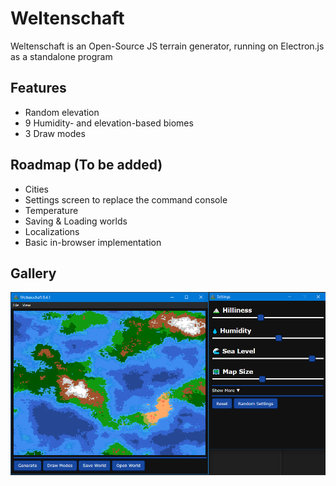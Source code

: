# Weltenschaft
Weltenschaft is an Open-Source JS terrain generator, running on Electron.js as a standalone program

## Features
* Random elevation
* 9 Humidity- and elevation-based biomes
* 3 Draw modes

## Roadmap (To be added)
* Cities
* Settings screen to replace the command console
* Temperature
* Saving & Loading worlds
* Localizations
* Basic in-browser implementation

## Gallery

![Weltenschaft 0.1.1](https://github.com/HoubkneghteS/Weltenschaft/blob/master/assets/Screenshots/Screenshot1.png)

